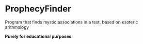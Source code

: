 # ProphecyFinder
Program that finds mystic associations in a text, based on esoteric arithmology

**Purely for educational purposes**

